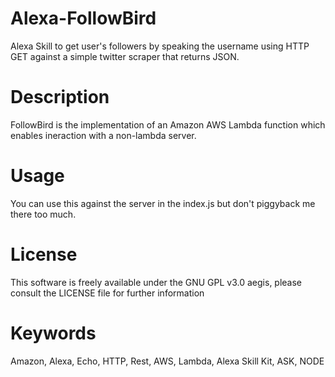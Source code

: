 # Alexa-FollowBird 
Alexa Skill to get user's followers by speaking the username using HTTP GET against a simple twitter scraper that returns JSON.

# Description
 FollowBird is the implementation of an Amazon AWS Lambda function which enables ineraction with a non-lambda server.
 
# Usage
You can use this against the server in the index.js but don't piggyback me there too much.
 
# License
This software is freely available under the GNU GPL v3.0 aegis, please consult the LICENSE file for further information

# Keywords 
Amazon, Alexa, Echo, HTTP, Rest, AWS, Lambda, Alexa Skill Kit, ASK, NODE
